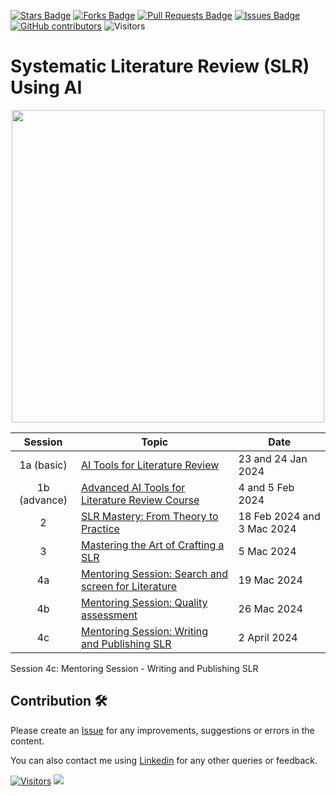 <a href="https://github.com/drshahizan/SLR-FC/stargazers"><img src="https://img.shields.io/github/stars/drshahizan/SLR-FC" alt="Stars Badge"/></a>
<a href="https://github.com/drshahizan/SLR-FC/network/members"><img src="https://img.shields.io/github/forks/drshahizan/SLR-FC" alt="Forks Badge"/></a>
<a href="https://github.com/drshahizan/SLR-FC"><img src="https://img.shields.io/github/issues-pr/drshahizan/SLR-FC" alt="Pull Requests Badge"/></a>
<a href="https://github.com/drshahizan/SLR-FC/issues"><img src="https://img.shields.io/github/issues/drshahizan/SLR-FC" alt="Issues Badge"/></a>
<a href="https://github.com/drshahizan/SLR-FC/graphs/contributors"><img alt="GitHub contributors" src="https://img.shields.io/github/contributors/drshahizan/SLR-FC?color=2b9348"></a>
![Visitors](https://api.visitorbadge.io/api/visitors?path=https%3A%2F%2Fgithub.com%2Fdrshahizan%2FSLR-FC&labelColor=%23d9e3f0&countColor=%23697689&style=flat)

# Systematic Literature Review (SLR) Using AI

<p align="center">
<img src="/images/all%20slr.jpeg"  height="500" />
</p>

| Session | Topic                                                    | Date | 
|:---------:|----------------------------------------------------------|-------------------------------------|
| 1a (basic) | [AI Tools for Literature Review](./materials/session1a.md) | 23 and 24 Jan 2024                   | 
| 1b (advance) | [Advanced AI Tools for Literature Review Course](./materials/session1b.md) | 4 and 5 Feb 2024                   | 
| 2       | [SLR Mastery: From Theory to Practice](./materials/session2.md)                     | 18 Feb 2024  and 3 Mac 2024 | 
| 3       | [Mastering the Art of Crafting a SLR](./materials/session3.md)    | 5 Mac 2024                  | 
| 4a | [Mentoring Session: Search and screen for Literature](./materials/session4a.md)                                       | 19 Mac 2024  | 
| 4b | [Mentoring Session: Quality assessment](./materials/session4b.md)                                       | 26 Mac 2024  | 
| 4c | [Mentoring Session: Writing and Publishing SLR](./materials/session4c.md)                                       | 2 April 2024  | 

Session 4c: Mentoring Session - Writing and Publishing SLR


## Contribution 🛠️
Please create an [Issue](https://github.com/drshahizan/SLR-FC/issues) for any improvements, suggestions or errors in the content.

You can also contact me using [Linkedin](https://www.linkedin.com/in/drshahizan/) for any other queries or feedback.

[![Visitors](https://api.visitorbadge.io/api/visitors?path=https%3A%2F%2Fgithub.com%2Fdrshahizan&labelColor=%23697689&countColor=%23555555&style=plastic)](https://visitorbadge.io/status?path=https%3A%2F%2Fgithub.com%2Fdrshahizan)
![](https://hit.yhype.me/github/profile?user_id=81284918)



